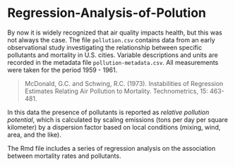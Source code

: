# Regression-Analysis-of-Polution


By now it is widely recognized that air quality impacts health, but this was not always the case. The file `pollution.csv` contains data from an early observational study investigating the relationship between specific pollutants and mortality in U.S. cities. Variable descriptions and units are recorded in the metadata file `pollution-metadata.csv`. All measurements were taken for the period 1959 - 1961.

> McDonald, G.C. and Schwing, R.C. (1973). Instabilities of Regression Estimates Relating Air Pollution to Mortality. Technometrics, 15: 463-481.

In this data the presence of pollutants is reported as *relative pollution potential*, which is calculated by scaling emissions (tons per day per square kilometer) by a dispersion factor based on local conditions (mixing, wind, area, and the like).

The Rmd file includes a series of regression analysis on the association between mortality rates and pollutants.  
